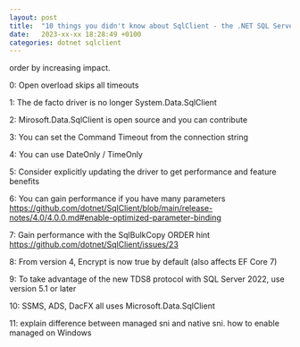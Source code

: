 ```yaml
---
layout: post
title:  "10 things you didn't know about SqlClient - the .NET SQL Server / Azure SQL Database driver (but wish you had)"
date:   2023-xx-xx 18:28:49 +0100
categories: dotnet sqlclient
---
```


order by increasing impact.

0: Open overload skips all timeouts

1: The de facto driver is no longer System.Data.SqlClient

2: Mirosoft.Data.SqlClient is open source and you can contribute

3: You can set the Command Timeout from the connection string

4: You can use DateOnly / TimeOnly

5: Consider explicitly updating the driver to get performance and feature benefits

6: You can gain performance if you have many parameters 
    https://github.com/dotnet/SqlClient/blob/main/release-notes/4.0/4.0.0.md#enable-optimized-parameter-binding

7: Gain performance with the SqlBulkCopy ORDER hint https://github.com/dotnet/SqlClient/issues/23

8: From version 4, Encrypt is now true by default (also affects EF Core 7)

9: To take advantage of the new TDS8 protocol with SQL Server 2022, use version 5.1 or later

10: SSMS, ADS, DacFX all uses Microsoft.Data.SqlClient

11: explain difference between managed sni and native sni. how to enable managed on Windows
